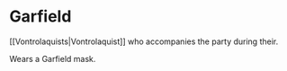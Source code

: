# Garfield

[[Vontrolaquists|Vontrolaquist]] who accompanies the party during their.

Wears a Garfield mask. 